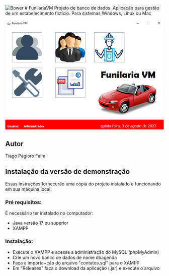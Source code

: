 <img alt="Bower" src="https://img.shields.io/bower/l/MI">
# FunilariaVM
Projeto de banco de dados. Aplicação para gestão de um estabelecimento fictício.  Para sistemas Windows, Linux ou Mac


![Print da Tela](https://github.com/tiagopagioro/FunilariaVM/blob/main/src/img/image.png)

## Autor
Tiago Pagioro Faim

## Instalação da versão de demonstração
Essas instruções fornecerão uma cópia do projeto instalado e funcionando em sua máquina local.
### Pré requisitos:
É necessário ter instalado no computador:
* Java versão 17 ou superior
* XAMPP
### Instalação:
* Execute o XAMPP e acesse a administração do MySQL (phpMyAdmin)
* Crie um novo banco de dados de nome dbagenda
* Faça a importa~ção do arquivo "contatos.sql" para o XAMPP
* Em "Releases" faça o download da aplicação (.jar) e execute o arquivo
